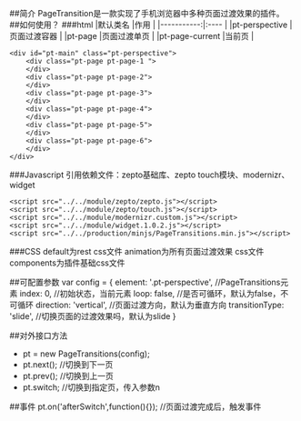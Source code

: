##简介
PageTransition是一款实现了手机浏览器中多种页面过渡效果的插件。
##如何使用？
###html
|默认类名	|作用	|
|-----------:|:----	|
|pt-perspective	|页面过渡容器	|
|pt-page	|页面过渡单页	|
|pt-page-current	|当前页	|

	<div id="pt-main" class="pt-perspective">
		<div class="pt-page pt-page-1 ">
		</div>
		<div class="pt-page pt-page-2">
		</div>
		<div class="pt-page pt-page-3">
		</div>
		<div class="pt-page pt-page-4">
		</div>
		<div class="pt-page pt-page-5">
		</div>
		<div class="pt-page pt-page-6">
		</div>
	</div>

###Javascript
引用依赖文件：zepto基础库、zepto touch模块、modernizr、widget

	<script src="../../module/zepto/zepto.js"></script>
	<script src="../../module/zepto/touch.js"></script>
	<script src="../../module/modernizr.custom.js"></script>
	<script src="../../module/widget.1.0.2.js"></script>
	<script src="../../production/minjs/PageTransitions.min.js"></script>

###CSS
default为rest css文件
animation为所有页面过渡效果 css文件
components为插件基础css文件
	<link rel="stylesheet" href="../../production/mincss/default.min.css">
	<link rel="stylesheet" href="../../production/mincss/animations.min.css">
	<link rel="stylesheet" href="../../production/mincss/components.min.css">

##可配置参数
	var config = {
		element: '.pt-perspective', 	//PageTransitions元素
		index: 0, 						//初始状态，当前元素
		loop: false,					//是否可循环，默认为false，不可循环
		direction: 'vertical',			//页面过渡方向，默认为垂直方向
		transitionType: 'slide',		//切换页面的过渡效果吗，默认为slide
	}

##对外接口方法
* pt = new PageTransitions(config);
* pt.next();			//切换到下一页
* pt.prev();			//切换到上一页
* pt.switch;			//切换到指定页，传入参数n


##事件
	pt.on('afterSwitch',function(){});		//页面过渡完成后，触发事件